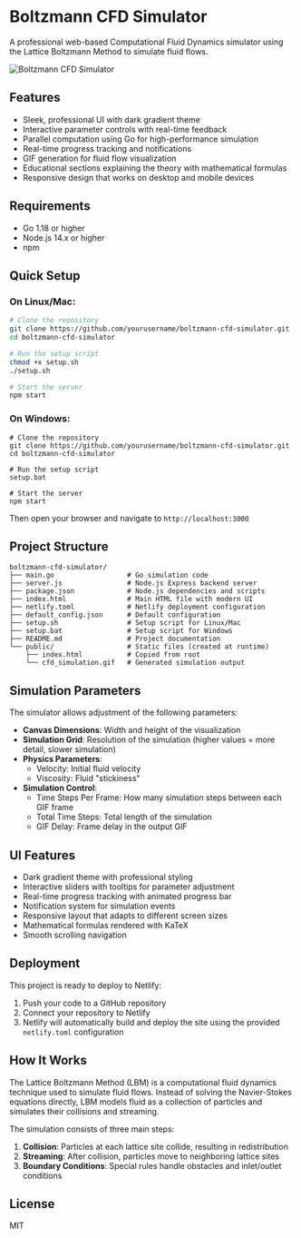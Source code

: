 # Boltzmann CFD Simulator

A professional web-based Computational Fluid Dynamics simulator using the Lattice Boltzmann Method to simulate fluid flows.

![Boltzmann CFD Simulator](https://placeholder-for-screenshot.com/screenshot.png)

## Features

- Sleek, professional UI with dark gradient theme
- Interactive parameter controls with real-time feedback
- Parallel computation using Go for high-performance simulation
- Real-time progress tracking and notifications
- GIF generation for fluid flow visualization
- Educational sections explaining the theory with mathematical formulas
- Responsive design that works on desktop and mobile devices

## Requirements

- Go 1.18 or higher
- Node.js 14.x or higher
- npm

## Quick Setup

### On Linux/Mac:
```bash
# Clone the repository
git clone https://github.com/yourusername/boltzmann-cfd-simulator.git
cd boltzmann-cfd-simulator

# Run the setup script
chmod +x setup.sh
./setup.sh

# Start the server
npm start
```

### On Windows:
```batch
# Clone the repository
git clone https://github.com/yourusername/boltzmann-cfd-simulator.git
cd boltzmann-cfd-simulator

# Run the setup script
setup.bat

# Start the server
npm start
```

Then open your browser and navigate to `http://localhost:3000`

## Project Structure

```
boltzmann-cfd-simulator/
├── main.go                  # Go simulation code
├── server.js                # Node.js Express backend server
├── package.json             # Node.js dependencies and scripts
├── index.html               # Main HTML file with modern UI
├── netlify.toml             # Netlify deployment configuration
├── default_config.json      # Default configuration
├── setup.sh                 # Setup script for Linux/Mac
├── setup.bat                # Setup script for Windows
├── README.md                # Project documentation
└── public/                  # Static files (created at runtime)
    ├── index.html           # Copied from root
    └── cfd_simulation.gif   # Generated simulation output
```

## Simulation Parameters

The simulator allows adjustment of the following parameters:

- **Canvas Dimensions**: Width and height of the visualization
- **Simulation Grid**: Resolution of the simulation (higher values = more detail, slower simulation)
- **Physics Parameters**: 
  - Velocity: Initial fluid velocity
  - Viscosity: Fluid "stickiness"
- **Simulation Control**:
  - Time Steps Per Frame: How many simulation steps between each GIF frame
  - Total Time Steps: Total length of the simulation
  - GIF Delay: Frame delay in the output GIF

## UI Features

- Dark gradient theme with professional styling
- Interactive sliders with tooltips for parameter adjustment
- Real-time progress tracking with animated progress bar
- Notification system for simulation events
- Responsive layout that adapts to different screen sizes
- Mathematical formulas rendered with KaTeX
- Smooth scrolling navigation

## Deployment

This project is ready to deploy to Netlify:

1. Push your code to a GitHub repository
2. Connect your repository to Netlify
3. Netlify will automatically build and deploy the site using the provided `netlify.toml` configuration

## How It Works

The Lattice Boltzmann Method (LBM) is a computational fluid dynamics technique used to simulate fluid flows. Instead of solving the Navier-Stokes equations directly, LBM models fluid as a collection of particles and simulates their collisions and streaming.

The simulation consists of three main steps:
1. **Collision**: Particles at each lattice site collide, resulting in redistribution
2. **Streaming**: After collision, particles move to neighboring lattice sites
3. **Boundary Conditions**: Special rules handle obstacles and inlet/outlet conditions

## License

MIT
